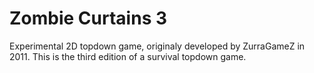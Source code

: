 # Zombie Curtains 3
Experimental 2D topdown game, originaly developed by ZurraGameZ in 2011. This is the third edition of a survival topdown game.
